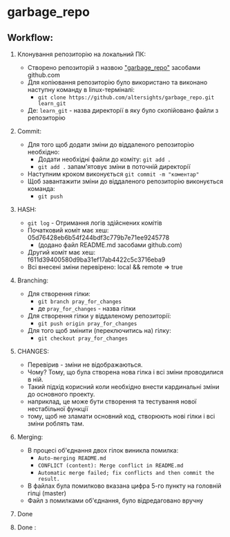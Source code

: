 # garbage_repo

## Workflow:
1. Клонування репозиторію на локальний ПК:
    - Створено репозиторій з назвою ["garbage_repo"](https://github.com/altersights/garbage_repo) засобами github.com
    - Для копіювання репозиторію було використано та виконано наступну команду в linux-терміналі:
      - `git clone https://github.com/altersights/garbage_repo.git learn_git`
    - Де: `learn_git` - назва директорії в яку було скопійовано файли з репозиторію
    
2. Commit:
    - Для того щоб додати зміни до віддаленого репозиторію необхідно:
      - Додати необхідні файли до коміту: `git add .`
      - `git add .` запам'ятовує зміни в поточній директорії
    - Наступним кроком виконується `git commit -m "коментар"`
    - Щоб завантажити зміни до віддаленого репозиторію виконується команда:
      - `git push`
      
3. HASH:
    - `git log` - Отримання логів здійснених комітів
    - Початковий коміт має хеш: 05d76428eb6b54f244bdf3c779b7e71ee9245778
      - (додано файл README.md засобами github.com)
    - Другий коміт має хеш: f611d39400580d9ba31ef17ab4422c5c3716eba9
    - Всі внесені зміни перевірено: local && remote => true

4. Branching:
    - Для створення гілки:
      - `git branch pray_for_changes`
      - де `pray_for_changes` - назва гілки
    - Для створення гілки у віддаленому репозиторії:
      - `git push origin pray_for_changes`
    - Для того щоб змінити (переключитись на) гілку:
      - `git checkout pray_for_changes`

5. CHANGES:
    - Перевірив - зміни не відображаються.
    - Чому? Тому, що була створена нова гілка і всі зміни проводилися в ній.
    - Такий підхід корисний коли необхідно внести кардинальні зміни до основного проекту.
    - наприклад, це може бути створення та тестування нової нестабільної функції
    - тому, щоб не зламати основний код, створюють нові гілки і всі зміни роблять там.

6. Merging:
    - В процесі об'єднання двох гілок виникла помилка:
      - `Auto-merging README.md`
      - `CONFLICT (content): Merge conflict in README.md`
      - `Automatic merge failed; fix conflicts and then commit the result.`
    - В файлах була помилково вказана цифра 5-го пункту на головній гілці (master)
    - Файл з помилками об'єднання, було відредаговано вручну

7. Done

8. Done
: 
